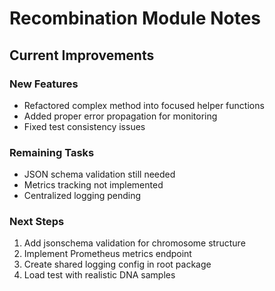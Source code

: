 # Recombination Module Notes

## Current Improvements

### New Features
- Refactored complex method into focused helper functions
- Added proper error propagation for monitoring
- Fixed test consistency issues

### Remaining Tasks
- JSON schema validation still needed
- Metrics tracking not implemented
- Centralized logging pending

### Next Steps
1. Add jsonschema validation for chromosome structure
2. Implement Prometheus metrics endpoint  
3. Create shared logging config in root package
4. Load test with realistic DNA samples
